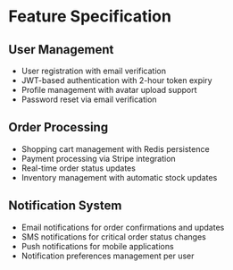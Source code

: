 # Feature Specification

## User Management
- User registration with email verification
- JWT-based authentication with 2-hour token expiry
- Profile management with avatar upload support
- Password reset via email verification

## Order Processing
- Shopping cart management with Redis persistence
- Payment processing via Stripe integration
- Real-time order status updates
- Inventory management with automatic stock updates

## Notification System
- Email notifications for order confirmations and updates
- SMS notifications for critical order status changes
- Push notifications for mobile applications
- Notification preferences management per user
